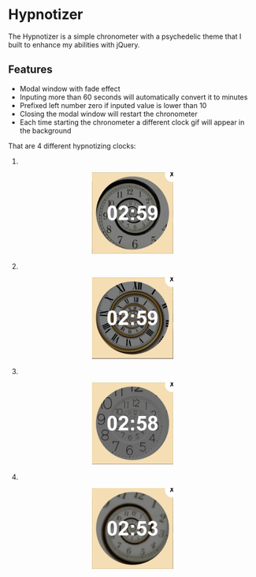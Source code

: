 # Hypnotizer
The Hypnotizer is a simple chronometer with a psychedelic theme that I built to enhance my abilities with jQuery.

## Features

- Modal window with fade effect
- Inputing more than 60 seconds will automatically convert it to minutes
- Prefixed left number zero if inputed value is lower than 10
- Closing the modal window will restart the chronometer
- Each time starting the chronometer a different clock gif will appear in the background

That are 4 different hypnotizing clocks:

1.
  <p align='center'>
  <img src="img\readme\clock1.PNG" alt="Clock 1" style="zoom:33%;" width='500'/>
  </p>

2.
  <p align='center'>
  <img src="img\readme\clock2.PNG" alt="Clock 2" style="zoom:33%;" width='500'/>
  </p>

3.
  <p align='center'>
  <img src="img\readme\clock3.PNG" alt="Clock 3" style="zoom:33%;" width='500'/>
  </p>

4.
  <p align='center'>
  <img src="img\readme\clock4.PNG" alt="Clock 4" style="zoom:33%;" width='500'/>
  </p>